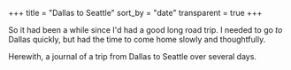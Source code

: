 +++
title = "Dallas to Seattle"
sort_by = "date"
transparent = true
+++

So it had been a while since I'd had a good long road trip. I needed to go _to_ Dallas quickly, but had the time to come home slowly and thoughtfully.

Herewith, a journal of a trip from Dallas to Seattle over several days.
